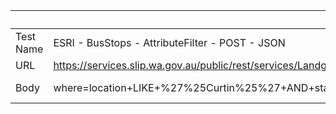 |           | 1                                                                                                                                                                                                                                                                                                                                                                                                                                                                                                                                                                                                                                                                                                                                                                             | 2                                                                                                                                                                                                                                                                                                                                                                                                                                                                                    | 3                                                                                                                                                                                                                                                                                                                                                                                                                                                                                       | 4                                                                                                          | 5                                                                                                                                                                                                                                                                                                                                                                                                                                                                                                                                                                                                                            | 6                                                                                                                                                                                                                                                                                                                                                                                                                                                                                                                     | 7                                                                                                                                      | 8                                                                                                                                    |
|-----------|-------------------------------------------------------------------------------------------------------------------------------------------------------------------------------------------------------------------------------------------------------------------------------------------------------------------------------------------------------------------------------------------------------------------------------------------------------------------------------------------------------------------------------------------------------------------------------------------------------------------------------------------------------------------------------------------------------------------------------------------------------------------------------|--------------------------------------------------------------------------------------------------------------------------------------------------------------------------------------------------------------------------------------------------------------------------------------------------------------------------------------------------------------------------------------------------------------------------------------------------------------------------------------|-----------------------------------------------------------------------------------------------------------------------------------------------------------------------------------------------------------------------------------------------------------------------------------------------------------------------------------------------------------------------------------------------------------------------------------------------------------------------------------------|------------------------------------------------------------------------------------------------------------|------------------------------------------------------------------------------------------------------------------------------------------------------------------------------------------------------------------------------------------------------------------------------------------------------------------------------------------------------------------------------------------------------------------------------------------------------------------------------------------------------------------------------------------------------------------------------------------------------------------------------|-----------------------------------------------------------------------------------------------------------------------------------------------------------------------------------------------------------------------------------------------------------------------------------------------------------------------------------------------------------------------------------------------------------------------------------------------------------------------------------------------------------------------|----------------------------------------------------------------------------------------------------------------------------------------|--------------------------------------------------------------------------------------------------------------------------------------|
| Test Name | ESRI - BusStops - AttributeFilter - POST - JSON                                                                                                                                                                                                                                                                                                                                                                                                                                                                                                                                                                                                                                                                                                                               | ESRI - BusStops - Big - POST - JSON                                                                                                                                                                                                                                                                                                                                                                                                                                                  | ESRI - BusStops - FeatureByID - POST - JSON                                                                                                                                                                                                                                                                                                                                                                                                                                             | ESRI - BusStops - GetCapabilities - POST - JSON                                                            | ESRI - BusStops - IntersectFilter - POST - JSON                                                                                                                                                                                                                                                                                                                                                                                                                                                                                                                                                                              | ESRI - BusStops - Small - POST - JSON                                                                                                                                                                                                                                                                                                                                                                                                                                                                                 | ESRI - Topo - Big - POST - Image                                                                                                       | ESRI - Topo - Small - POST - Image                                                                                                   |
| URL       | https://services.slip.wa.gov.au/public/rest/services/Landgate_Public_Maps/Cultural_and_Society/MapServer/1/query                                                                                                                                                                                                                                                                                                                                                                                                                                                                                                                                                                                                                                                              | https://services.slip.wa.gov.au/public/rest/services/Landgate_Public_Maps/Cultural_and_Society/MapServer/1/query                                                                                                                                                                                                                                                                                                                                                                     | https://services.slip.wa.gov.au/public/rest/services/Landgate_Public_Maps/Cultural_and_Society/MapServer/1/query                                                                                                                                                                                                                                                                                                                                                                        | https://services.slip.wa.gov.au/public/rest/services/Landgate_Public_Maps/Cultural_and_Society/MapServer/1 | https://services.slip.wa.gov.au/public/rest/services/Landgate_Public_Maps/Cultural_and_Society/MapServer/1/query                                                                                                                                                                                                                                                                                                                                                                                                                                                                                                             | https://services.slip.wa.gov.au/public/rest/services/Landgate_Public_Maps/Cultural_and_Society/MapServer/1/query                                                                                                                                                                                                                                                                                                                                                                                                      | https://services.slip.wa.gov.au/public/rest/services/Landgate_Public_Services/Medium_Scale_Topo_Public_Services/MapServer/export       | https://services.slip.wa.gov.au/public/rest/services/Landgate_Public_Services/Medium_Scale_Topo_Public_Services/MapServer/export     |
| Body      | where=location+LIKE+%27%25Curtin%25%27+AND+status%3D%27Active%27+AND+suburb%3D%27BENTLEY%27&text=&objectIds=&time=&geometry=&geometryType=esriGeometryEnvelope&inSR=&spatialRel=esriSpatialRelIntersects&relationParam=&outFields=stopid%2Cstopnumber%2Cstatus%2Cstopname%2Clocation%2Cstoptype%2Csuburb%2Cbay%2Cshelter%2Casset%2Cweekpam%2Cweekppm%2Cweekoff%2Cweekrem%2Csatpam%2Csatppm%2Csatoff%2Csatrem%2Csunphpam%2Csunphppm%2Csunphoff%2Csunphrem%2Coid&returnGeometry=true&returnTrueCurves=false&maxAllowableOffset=&geometryPrecision=&outSR=4326&returnIdsOnly=false&returnCountOnly=false&orderByFields=&groupByFieldsForStatistics=&outStatistics=&returnZ=false&returnM=false&gdbVersion=&returnDistinctValues=false&resultOffset=&resultRecordCount=999&f=json | where=status%3D%27Active%27&text=&objectIds=&time=&geometry=&geometryType=esriGeometryEnvelope&inSR=&spatialRel=esriSpatialRelIntersects&relationParam=&outFields=%2A&returnGeometry=true&returnTrueCurves=false&maxAllowableOffset=&geometryPrecision=&outSR=4326&returnIdsOnly=false&returnCountOnly=false&orderByFields=&groupByFieldsForStatistics=&outStatistics=&returnZ=false&returnM=false&gdbVersion=&returnDistinctValues=false&resultOffset=&resultRecordCount=500&f=json | where=status%3D%27Active%27&text=&objectIds=1540&time=&geometry=&geometryType=esriGeometryEnvelope&inSR=&spatialRel=esriSpatialRelIntersects&relationParam=&outFields=%2A&returnGeometry=true&returnTrueCurves=false&maxAllowableOffset=&geometryPrecision=&outSR=4326&returnIdsOnly=false&returnCountOnly=false&orderByFields=&groupByFieldsForStatistics=&outStatistics=&returnZ=false&returnM=false&gdbVersion=&returnDistinctValues=false&resultOffset=&resultRecordCount=25&f=json | {  "f": "json"}                                                                                            | where=status%3D%27Active%27&text=&objectIds=&time=&geometry=115.8860718954193%2C-32.01350664629256%2C115.9009673001542%2C-31.99754322345886&geometryType=esriGeometryEnvelope&inSR=4326&spatialRel=esriSpatialRelIntersects&relationParam=&outFields=stopid%2Cstopname%2Cstoptype%2Cstatus%2Clocation%2Csuburb&returnGeometry=true&returnTrueCurves=false&maxAllowableOffset=&geometryPrecision=&outSR=4326&returnIdsOnly=false&returnCountOnly=false&orderByFields=&groupByFieldsForStatistics=&outStatistics=&returnZ=false&returnM=false&gdbVersion=&returnDistinctValues=false&resultOffset=&resultRecordCount=75&f=json | where=status%3D%27Active%27&text=&objectIds=&time=&geometry=&geometryType=esriGeometryEnvelope&inSR=&spatialRel=esriSpatialRelIntersects&relationParam=&outFields=stopid%2Cstatus%2Cstopname%2Cstoptype&returnGeometry=true&returnTrueCurves=false&maxAllowableOffset=&geometryPrecision=&outSR=4326&returnIdsOnly=false&returnCountOnly=false&orderByFields=&groupByFieldsForStatistics=&outStatistics=&returnZ=false&returnM=false&gdbVersion=&returnDistinctValues=false&resultOffset=&resultRecordCount=25&f=json | bbox=115%2C-35.5%2C127%2C-13.5&bboxSR=4283&layers=show%3A0%2C1%2C2%2C3&size=500%2C500&imageSR=4283&format=png&transparent=true&f=image | bbox=115%2C-35.5%2C127%2C-13.5&bboxSR=4283&layers=show%3A0%2C1%2C2%2C3&size=50%2C50&imageSR=4283&format=png&transparent=true&f=image |
